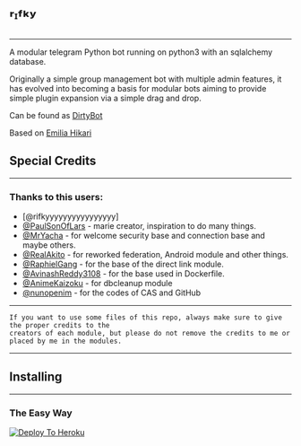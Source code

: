 # ʳᶦᶠᵏʸ
----------

A modular telegram Python bot running on python3 with an sqlalchemy database.

Originally a simple group management bot with multiple admin features, it has evolved into becoming 
a basis for modular bots aiming to provide simple plugin expansion via a simple drag and drop.

Can be found as [DirtyBot](https://t.me/DirtyReget_Bot)

Based on [Emilia Hikari](https://github.com/AyraHikari/EmiliaHikari)

## Special Credits
----------

### Thanks to this users:
* [@rifkyyyyyyyyyyyyyyyy] 
* [@PaulSonOfLars](https://github.com/PaulSonOfLars) - marie creator, inspiration to do many things.
* [@MrYacha](https://github.com/MrYacha) - for welcome security base and connection base and maybe others.
* [@RealAkito](https://github.com/RealAkito) - for reworked federation, Android module and other things.
* [@RaphielGang](https://github.com/RaphielGang) - for the base of the direct link module.
* [@AvinashReddy3108](https://github.com/AvinashReddy3108) - for the base used in Dockerfile.
* [@AnimeKaizoku](https://github.com/AnimeKaizoku) - for dbcleanup module
* [@nunopenim](https://github.com/nunopenim) - for the codes of CAS and GitHub

----------
```
If you want to use some files of this repo, always make sure to give the proper credits to the 
creators of each module, but please do not remove the credits to me or placed by me in the modules.
```
----------

## Installing
----------
### The Easy Way

[![Deploy To Heroku](https://www.herokucdn.com/deploy/button.svg)](https://heroku.com/deploy)


